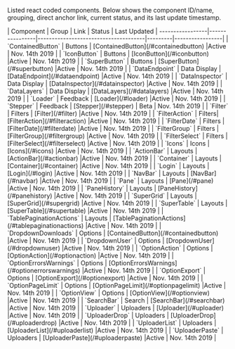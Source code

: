 <style>
table th:first-of-type {
    width: 10%;
}
table th:nth-of-type(2) {
    width: 20%;
}
table th:nth-of-type(3) {
    width: 30%;
}
table th:nth-of-type(4) {
    width: 20%;
}
table th:nth-of-type(5) {
    width: 40%;
}
</style>

Listed react coded components. Below shows the component ID/name, grouping, direct anchor link, current status, and its last update timestamp.

<div className="component-status-table">
|       Component      |     Group      |    Link                              |  Status | Last Updated |
-----------------|----------------|--------------------------------------|---------|-----------------|
| `ContainedButton` | Buttons | [ContainedButton](/#containedbutton) |Active   | Nov. 14th 2019 |
| `IconButton` | Buttons | [IconButton](/#iconbutton) |Active   | Nov. 14th 2019 |
| `SuperButton` | Buttons | [SuperButton](/#superbutton) |Active   | Nov. 14th 2019 |
| `DataEndpoint` | Data Display | [DataEndpoint](/#dataendpoint) |Active | Nov. 14th 2019 |
| `DataInspector` | Data Display | [DataInspector](/#datainspector) |Active | Nov. 14th 2019 |
| `DataLayers` | Data Display | [DataLayers](/#datalayers) |Active | Nov. 14th 2019 |
| `Loader` | Feedback | [Loader](/#loader) |Active | Nov. 14th 2019 |
| `Stepper` | Feedback | [Stepper](/#stepper) | Beta | Nov. 14th 2019 |
| `Filter` | Filters | [Filter](/#filter) |Active | Nov. 14th 2019 |
| `FilterAction` | Filters| [FilterAction](/#filteraction) |Active | Nov. 14th 2019 |
| `FilterDate` | Filters | [FilterDate](/#filterdate) |Active | Nov. 14th 2019 |
| `FilterGroup` | Filters | [FilterGroup](/#filtergroup) |Active | Nov. 14th 2019 |
| `FilterSelect` | Filters | [FilterSelect](/#filterselect) |Active | Nov. 14th 2019 |
| `Icons` | Icons | [Icons](/#icons) |Active | Nov. 14th 2019 |
| `ActionBar` | Layouts | [ActionBar](/#actionbar) |Active | Nov. 14th 2019 |
| `Container` | Layouts | [Container](/#container) |Active | Nov. 14th 2019 |
| `Login` | Layouts | [Login](/#login) |Active | Nov. 14th 2019 |
| `NavBar` | Layouts | [NavBar](/#navbar) |Active | Nov. 14th 2019 |
| `Pane` | Layouts | [Pane](/#pane) |Active | Nov. 14th 2019 |
| `PaneHistory` | Layouts | [PaneHistory](/#panehistory) |Active | Nov. 14th 2019 |
| `SuperGrid` | Layouts | [SuperGrid](/#supergrid) |Active | Nov. 14th 2019 |
| `SuperTable` | Layouts | [SuperTable](/#supertable) |Active | Nov. 14th 2019 |
| `TablePaginationActions` | Layouts | [TablePaginationActions](/#tablepaginationactions) |Active | Nov. 14th 2019 |
| `DropdownDownloads` | Options | [ContainedButton](/#containedbutton) |Active | Nov. 14th 2019 |
| `DropdownUser` | Options | [DropdownUser](/#dropdownuser) |Active | Nov. 14th 2019 |
| `OptionAction` | Options | [OptionAction](/#optionaction) |Active | Nov. 14th 2019 |
| `OptionErrorsWarnings` | Options | [OptionErrorsWarnings](/#optionerrorswarnings) |Active | Nov. 14th 2019 |
| `OptionExport` | Options | [OptionExport](/#optionexport) |Active | Nov. 14th 2019 |
| `OptionPageLimit` | Options | [OptionPageLimit](/#optionpagelimit) |Active | Nov. 14th 2019 |
| `OptionView` | Options | [OptionView](/#optionview) |Active | Nov. 14th 2019 |
| `SearchBar` | Search | [SearchBar](/#searchbar) |Active | Nov. 14th 2019 |
| `Uploader` | Uploaders | [Uploader](/#uploader) |Active | Nov. 14th 2019 |
| `UploaderDrop` | Uploaders | [UploaderDrop](/#uploaderdrop) |Active | Nov. 14th 2019 |
| `UploaderList` | Uploaders | [UploaderList](/#uploaderlist) |Active | Nov. 14th 2019 |
| `UploaderPaste` | Uploaders | [UploaderPaste](/#uploaderpaste) |Active | Nov. 14th 2019 |
</div>